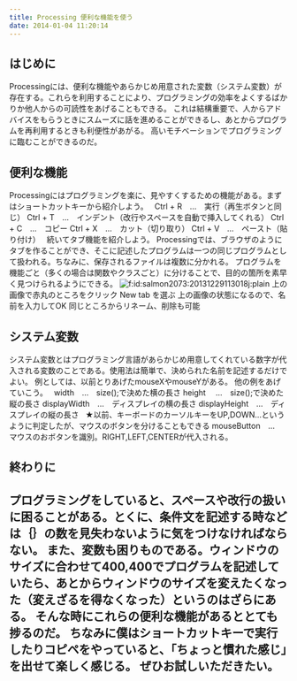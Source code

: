 ```yaml
---
title: Processing 便利な機能を使う
date: 2014-01-04 11:20:14
---
```


## はじめに
Processingには、便利な機能やあらかじめ用意された変数（システム変数）が存在する。これらを利用することにより、プログラミングの効率をよくするばかりか他人からの可読性をあげることもできる。
これは結構重要で、人からアドバイスをもらうときにスムーズに話を進めることができるし、あとからプログラムを再利用するときも利便性があがる。
高いモチベーションでプログラミングに臨むことができるのだ。
 
## 便利な機能
Processingにはプログラミングを楽に、見やすくするための機能がある。まずはショートカットキーから紹介しよう。
 
Ctrl + R　…　実行（再生ボタンと同じ）
Ctrl + T　…　インデント（改行やスペースを自動で挿入してくれる）
Ctrl + C　…　コピー
Ctrl + X　…　カット（切り取り）
Ctrl + V　…　ペースト（貼り付け）
 
続いてタブ機能を紹介しよう。
Processingでは、ブラウザのようにタブを作ることができ、そこに記述したプログラムは一つの同じプログラムとして扱われる。ちなみに、保存されるファイルは複数に分かれる。
プログラムを機能ごと（多くの場合は関数やクラスごと）に分けることで、目的の箇所を素早く見つけられるようにできる。
<span><img class="hatena-fotolife" title="f:id:salmon2073:20131229113018j:plain" src="http://cdn-ak.f.st-hatena.com/images/fotolife/s/salmon2073/20131229/20131229113018.jpg" alt="f:id:salmon2073:20131229113018j:plain" /></span>
上の画像で赤丸のところをクリック
New tab を選ぶ
上の画像の状態になるので、名前を入力してOK
同じところからリネーム、削除も可能
 
## システム変数
システム変数とはプログラミング言語があらかじめ用意してくれている数字が代入される変数のことである。使用法は簡単で、決められた名前を記述するだけでよい。
例としては、以前とりあげたmouseXやmouseYがある。
他の例をあげていこう。
 
width　…　size();で決めた横の長さ
height 　…　size();で決めた縦の長さ
displayWidth　…　ディスプレイの横の長さ
displayHeight　…　ディスプレイの縦の長さ
 
★以前、キーボードのカーソルキーをUP,DOWN…というように判定したが、マウスのボタンを分けることもできる
mouseButton　…　マウスのおボタンを識別。RIGHT,LEFT,CENTERが代入される。
 
## 終わりに
プログラミングをしていると、スペースや改行の扱いに困ることがある。とくに、条件文を記述する時などは｛｝の数を見失わないように気をつけなければならない。
また、変数も困りものである。ウィンドウのサイズに合わせて400,400でプログラムを記述していたら、あとからウィンドウのサイズを変えたくなった（変えざるを得なくなった）というのはざらにある。
そんな時にこれらの便利な機能があるととても捗るのだ。
ちなみに僕はショートカットキーで実行したりコピペをやっていると、「ちょっと慣れた感じ」を出せて楽しく感じる。
ぜひお試しいただきたい。
 
 
 
 
 
 
---
